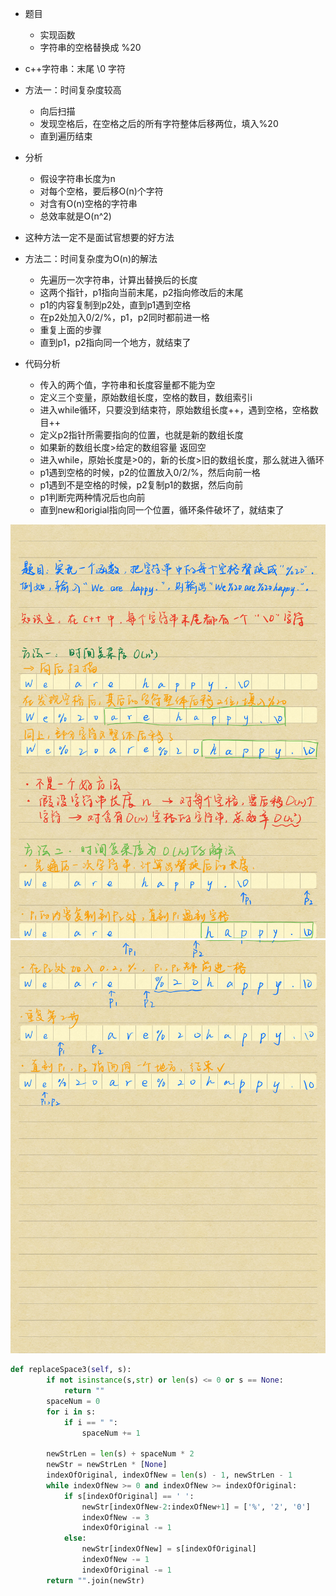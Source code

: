 - 题目
  - 实现函数
  - 字符串的空格替换成 %20

- c++字符串：末尾 \0 字符

- 方法一：时间复杂度较高
  - 向后扫描
  - 发现空格后，在空格之后的所有字符整体后移两位，填入%20
  - 直到遍历结束

- 分析
  - 假设字符串长度为n
  - 对每个空格，要后移O(n)个字符
  - 对含有O(n)空格的字符串
  - 总效率就是O(n^2)

- 这种方法一定不是面试官想要的好方法

- 方法二：时间复杂度为O(n)的解法
  - 先遍历一次字符串，计算出替换后的长度
  - 这两个指针，p1指向当前末尾，p2指向修改后的末尾
  - p1的内容复制到p2处，直到p1遇到空格
  - 在p2处加入0/2/%，p1，p2同时都前进一格
  - 重复上面的步骤
  - 直到p1，p2指向同一个地方，就结束了

- 代码分析
  - 传入的两个值，字符串和长度容量都不能为空
  - 定义三个变量，原始数组长度，空格的数目，数组索引i
  - 进入while循环，只要没到结束符，原始数组长度++，遇到空格，空格数目++
  - 定义p2指针所需要指向的位置，也就是新的数组长度
  - 如果新的数组长度>给定的数组容量 返回空
  - 进入while，原始长度是>0的，新的长度>旧的数组长度，那么就进入循环
  - p1遇到空格的时候，p2的位置放入0/2/%，然后向前一格
  - p1遇到不是空格的时候，p2复制p1的数据，然后向前
  - p1判断完两种情况后也向前
  - 直到new和origial指向同一个位置，循环条件破坏了，就结束了

![](剑指offer-3.jpg)
![](剑指offer-4.jpg)

```python
def replaceSpace3(self, s):
        if not isinstance(s,str) or len(s) <= 0 or s == None:
            return ""
        spaceNum = 0
        for i in s:
            if i == " ":
                spaceNum += 1

        newStrLen = len(s) + spaceNum * 2
        newStr = newStrLen * [None]
        indexOfOriginal, indexOfNew = len(s) - 1, newStrLen - 1
        while indexOfNew >= 0 and indexOfNew >= indexOfOriginal:
            if s[indexOfOriginal] == ' ':
                newStr[indexOfNew-2:indexOfNew+1] = ['%', '2', '0']
                indexOfNew -= 3
                indexOfOriginal -= 1
            else:
                newStr[indexOfNew] = s[indexOfOriginal]
                indexOfNew -= 1
                indexOfOriginal -= 1
        return "".join(newStr)
```

